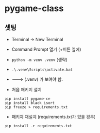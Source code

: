# pygame-class


## 셋팅

- Terminal -> New Terminal
- Command Prompt 열기 (+버튼 옆에)
- `python -m venv .venv` (생략)
- `.\.venv\Scripts\activate.bat`
- ---> (.venv) 가 보여야 함.

- 처음 패키지 설치
```shell
pip install pygame-ce
pip install black isort
pip freeze > requirements.txt
```

- 패키지 재설치 (requirements.txt가 있을 경우)
```shell
pip install -r requirements.txt
```